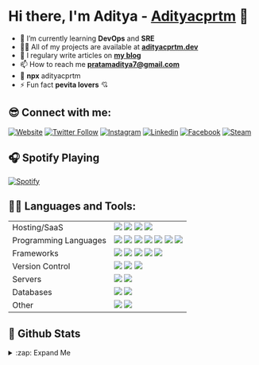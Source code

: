 # Hi there, I'm Aditya - [Adityacprtm][website] 👋

-   🌱 I’m currently learning **DevOps** and **SRE**
-   👨‍💻 All of my projects are available at **[adityacprtm.dev](https://adityacprtm.dev)**
-   📝 I regulary write articles on **[my blog](https://adityacprtm.dev/blog)**
-   📫 How to reach me **pratamaditya7@gmail.com**
-   👻 **npx** adityacprtm
-   ⚡ Fun fact **pevita lovers** 💘

## 😎 Connect with me:

[![Website](https://img.shields.io/website?label=Adityacprtm.dev&style=for-the-badge&url=https%3A%2F%2Fadityacprtm.dev)](https://adityacprtm.dev)
[![Twitter Follow](https://img.shields.io/badge/twitter-%231DA1F2.svg?&style=for-the-badge&logo=twitter&logoColor=white)][twitter]
[![Instagram](https://img.shields.io/badge/instagram-%23E4405F.svg?&style=for-the-badge&logo=instagram&logoColor=white)][instagram]
[![Linkedin](https://img.shields.io/badge/linkedin-%230077B5.svg?&style=for-the-badge&logo=linkedin&logoColor=white)][linkedin]
[![Facebook](https://img.shields.io/badge/facebook-%231877F2.svg?&style=for-the-badge&logo=facebook&logoColor=white)][facebook]
[![Steam](https://img.shields.io/badge/Steam-%23000000.svg?&style=for-the-badge&logo=steam&logoColor=white)][steam]

## 🎧 Spotify Playing

[![Spotify](https://spotify-now-playing.adityacprtm.vercel.app/api/spotify)](https://open.spotify.com/user/pratamaditya7)

## 👨‍💻 Languages and Tools:

|                       |                                                                                                                                                                                                                                                                                                                                                                                                                                                                                                                                                                                                                                                                                                                                                                                     |
| --------------------- | ----------------------------------------------------------------------------------------------------------------------------------------------------------------------------------------------------------------------------------------------------------------------------------------------------------------------------------------------------------------------------------------------------------------------------------------------------------------------------------------------------------------------------------------------------------------------------------------------------------------------------------------------------------------------------------------------------------------------------------------------------------------------------------- |
| Hosting/SaaS          | ![](https://img.shields.io/badge/AWS%20-%23FF9900.svg?&style=for-the-badge&logo=amazon-aws&logoColor=white) ![](https://img.shields.io/badge/azure%20-%230072C6.svg?&style=for-the-badge&logo=azure-devops&logoColor=white) ![](https://img.shields.io/badge/heroku%20-%23430098.svg?&style=for-the-badge&logo=heroku&logoColor=white) ![](https://img.shields.io/badge/Google%20Cloud%20-%234285F4.svg?&style=for-the-badge&logo=google-cloud&logoColor=white)                                                                                                                                                                                                                                                                                                                     |
| Programming Languages | ![](https://img.shields.io/badge/node.js%20-%2343853D.svg?&style=for-the-badge&logo=node.js&logoColor=white) ![](https://img.shields.io/badge/javascript%20-%23323330.svg?&style=for-the-badge&logo=javascript&logoColor=%23F7DF1E) ![](https://img.shields.io/badge/html5%20-%23E34F26.svg?&style=for-the-badge&logo=html5&logoColor=white) ![](https://img.shields.io/badge/css3%20-%231572B6.svg?&style=for-the-badge&logo=css3&logoColor=white) ![](https://img.shields.io/badge/python%20-%2314354C.svg?&style=for-the-badge&logo=python&logoColor=white) ![](https://img.shields.io/badge/php-%23777BB4.svg?&style=for-the-badge&logo=php&logoColor=white) ![](https://img.shields.io/badge/shell_script%20-%23121011.svg?&style=for-the-badge&logo=gnu-bash&logoColor=white) |
| Frameworks            | ![](https://img.shields.io/badge/express.js%20-%23404d59.svg?&style=for-the-badge) ![](https://img.shields.io/badge/vuejs%20-%2335495e.svg?&style=for-the-badge&logo=vue.js&logoColor=%234FC08D) ![](https://img.shields.io/badge/bootstrap%20-%23563D7C.svg?&style=for-the-badge&logo=bootstrap&logoColor=white) ![](https://img.shields.io/badge/jquery%20-%230769AD.svg?&style=for-the-badge&logo=jquery&logoColor=white) ![](https://img.shields.io/badge/laravel%20-%23FF2D20.svg?&style=for-the-badge&logo=laravel&logoColor=white)                                                                                                                                                                                                                                           |
| Version Control       | ![](https://img.shields.io/badge/git%20-%23F05033.svg?&style=for-the-badge&logo=git&logoColor=white) ![](https://img.shields.io/badge/gitlab%20-%23181717.svg?&style=for-the-badge&logo=gitlab&logoColor=white) ![](https://img.shields.io/badge/github%20-%23121011.svg?&style=for-the-badge&logo=github&logoColor=white)                                                                                                                                                                                                                                                                                                                                                                                                                                                          |
| Servers               | ![](https://img.shields.io/badge/apache%20-%23D42029.svg?&style=for-the-badge&logo=apache&logoColor=white) ![](https://img.shields.io/badge/nginx%20-%23009639.svg?&style=for-the-badge&logo=nginx&logoColor=white)                                                                                                                                                                                                                                                                                                                                                                                                                                                                                                                                                                 |
| Databases             | ![](https://img.shields.io/badge/mysql-%2300f.svg?&style=for-the-badge&logo=mysql&logoColor=white) ![](https://img.shields.io/badge/MongoDB-%234ea94b.svg?&style=for-the-badge&logo=mongodb&logoColor=white)                                                                                                                                                                                                                                                                                                                                                                                                                                                                |
| Other                 | ![](https://img.shields.io/badge/docker%20-%230db7ed.svg?&style=for-the-badge&logo=docker&logoColor=white) ![](https://img.shields.io/badge/kubernetes%20-%23326ce5.svg?&style=for-the-badge&logo=kubernetes&logoColor=white)                                                                                                                                                                                                                                                                                                                                                                                                                                                                                                                                                             |

## 🚀 Github Stats

<details>
  <summary>:zap: Expand Me</summary>

![Adityacprtm's github stats](https://github-readme-stats.vercel.app/api?username=adityacprtm&show_icons=true&hide_border=true&hide=contribs,prs&theme=dark "Adityacprtm's github stats")

<!--START_SECTION:waka-->
<!--END_SECTION:waka-->

</details>

[website]: https://adityacprtm.dev
[twitter]: https://twitter.com/adityacprtm
[steam]: https://steamcommunity.com/id/adityacprtm
[instagram]: https://instagram.com/adityacprtm
[linkedin]: https://linkedin.com/in/adityacprtm
[facebook]: https://www.facebook.com/adityacprtm
